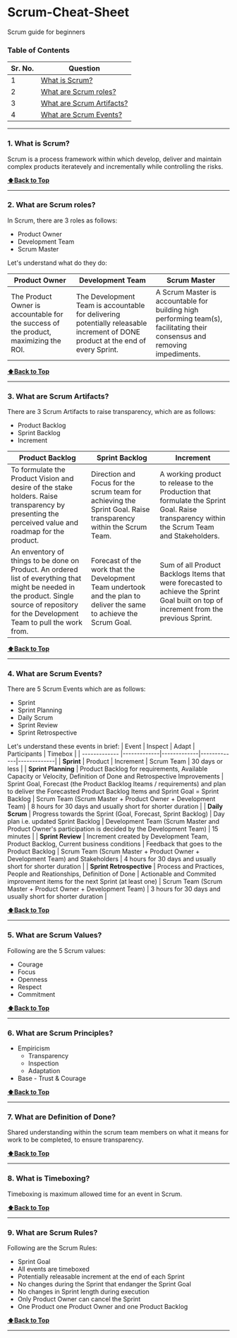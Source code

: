 # Scrum-Cheat-Sheet
Scrum guide for beginners

### Table of Contents
| Sr. No.        | Question      | 
| ------------- |-------------| 
| 1             |[What is Scrum?](https://github.com/aatul/Scrum-Cheat-Sheet/blob/master/README.md#1-what-is-scrum) | 
| 2             |[What are Scrum roles?](https://github.com/aatul/Scrum-Cheat-Sheet/blob/master/README.md#2-what-are-scrum-roles) | 
| 3             |[What are Scrum Artifacts?](https://github.com/aatul/Scrum-Cheat-Sheet/blob/master/README.md#3-what-are-scrum-artifacts) | 
| 4             |[What are Scrum Events?](https://github.com/aatul/Scrum-Cheat-Sheet/blob/master/README.md#4-what-are-scrum-events) | 

---

### 1. What is Scrum?

Scrum is a process framework within which develop, deliver and maintain complex products iteratevely and incrementally while controlling the risks.

**[:arrow_up:Back to Top](https://github.com/aatul/Scrum-Cheat-Sheet/blob/master/README.md#table-of-contents)**

---

### 2. What are Scrum roles?

In Scrum, there are 3 roles as follows:
* Product Owner
* Development Team
* Scrum Master

Let's understand what do they do:

| Product Owner        | Development Team      | Scrum Master      | 
| ------------- |-------------|-------------| 
| The Product Owner is accountable for the success of the product, maximizing the ROI. | The Development Team is accountable for delivering potentially releasable increment of DONE product at the end of every Sprint. | A Scrum Master is accountable for building high performing team(s), facilitating their consensus and removing impediments. |

**[:arrow_up:Back to Top](https://github.com/aatul/Scrum-Cheat-Sheet/blob/master/README.md#table-of-contents)**

---

### 3. What are Scrum Artifacts?

There are 3 Scrum Artifacts to raise transparency, which are as follows:
* Product Backlog
* Sprint Backlog
* Increment

| Product Backlog        | Sprint Backlog      | Increment      | 
| ------------- |-------------|-------------| 
| To formulate the Product Vision and desire of the stake holders. Raise transparency by presenting the perceived value and roadmap for the product.             | Direction and Focus for the scrum team for achieving the Sprint Goal. Raise transparency within the Scrum Team. | A working product to release to the Production that formulate the Sprint Goal. Raise transparency within the Scrum Team and Stakeholders. |
| An enventory of things to be done on Product. An ordered list of everything that might be needed in the product. Single source of repository for the Development Team to pull the work from. | Forecast of the work that the Development Team undertook and the plan to deliver the same to achieve the Scrum Goal. | Sum of all Product Backlogs Items that were forecasted to achieve the Sprint Goal built on top of increment from the previous Sprint. |

**[:arrow_up:Back to Top](https://github.com/aatul/Scrum-Cheat-Sheet/blob/master/README.md#table-of-contents)**

---

### 4. What are Scrum Events?

There are 5 Scrum Events which are as follows:
* Sprint
* Sprint Planning
* Daily Scrum
* Sprint Review
* Sprint Retrospective

Let's understand these events in brief:
| Event        | Inspect      | Adapt      | Participants | Timebox |
| ------------- |-------------|-------------|-------------|-------------| 
| **Sprint** | Product | Increment | Scrum Team | 30 days or less |
| **Sprint Planning** | Product Backlog for requirements, Available Capacity or Velocity, Definition of Done and Retrospective Improvements | Sprint Goal, Forecast (the Product Backlog Iteams / requirements) and plan to deliver the Forecasted Product Backlog Items and Sprint Goal = Sprint Backlog | Scrum Team (Scrum Master + Product Owner + Development Team) | 8 hours for 30 days and usually short for shorter duration |
  | **Daily Scrum** | Progress towards the Sprint (Goal, Forecast, Sprint Backlog) | Day plan i.e. updated Sprint Backlog | Development Team (Scrum Master and Product Owner's participation is decided by the Development Team) | 15 minutes |
| **Sprint Review** | Increment created by Development Team, Product Backlog, Current business conditions | Feedback that goes to the Product Backlog | Scrum Team (Scrum Master + Product Owner + Development Team) and Stakeholders | 4 hours for 30 days and usually short for shorter duration |
| **Sprint Retrospective** | Process and Practices, People and Reationships, Definition of Done | Actionable and Commited improvement items for the next Sprint (at least one) | Scrum Team (Scrum Master + Product Owner + Development Team) | 3 hours for 30 days and usually short for shorter duration |

**[:arrow_up:Back to Top](https://github.com/aatul/Scrum-Cheat-Sheet/blob/master/README.md#table-of-contents)**

---

### 5. What are Scrum Values?

Following are the 5 Scrum values:
* Courage
* Focus
* Openness
* Respect
* Commitment

**[:arrow_up:Back to Top](https://github.com/aatul/Scrum-Cheat-Sheet/blob/master/README.md#table-of-contents)**

---

### 6. What are Scrum Principles?

* Empiricism
  - Transparency
  - Inspection
  - Adaptation
* Base - Trust & Courage

**[:arrow_up:Back to Top](https://github.com/aatul/Scrum-Cheat-Sheet/blob/master/README.md#table-of-contents)**

---

### 7. What are Definition of Done?

Shared understanding within the scrum team members on what it means for work to be completed, to ensure transparency.

**[:arrow_up:Back to Top](https://github.com/aatul/Scrum-Cheat-Sheet/blob/master/README.md#table-of-contents)**

---

### 8. What is Timeboxing?

Timeboxing is maximum allowed time for an event in Scrum.

**[:arrow_up:Back to Top](https://github.com/aatul/Scrum-Cheat-Sheet/blob/master/README.md#table-of-contents)**

---

### 9. What are Scrum Rules?

Following are the Scrum Rules:
* Sprint Goal
* All events are timeboxed
* Potentially releasable increment at the end of each Sprint
* No changes during the Sprint that endanger the Sprint Goal
* No changes in Sprint length during execution
* Only Product Owner can cancel the Sprint
* One Product one Product Owner and one Product Backlog

**[:arrow_up:Back to Top](https://github.com/aatul/Scrum-Cheat-Sheet/blob/master/README.md#table-of-contents)**

---
